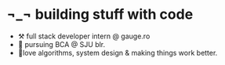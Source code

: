 # ¬_¬ building stuff with code

- ⚒️ full stack developer intern @ gauge.ro  
- 🏫 pursuing BCA @ SJU blr.  
- 🌲love algorithms, system design & making things work better.
